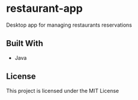 # restaurant-app

Desktop app for managing restaurants reservations

## Built With

* Java

## License

This project is licensed under the MIT License
